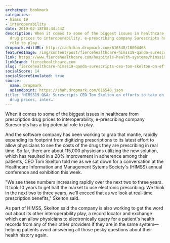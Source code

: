 ```yaml
---
archetype: bookmark
categories:
- himss 19
- interoperability
date: 2019-02-18T08:44:44Z
description: When it comes to some of the biggest issues in healthcare from prescription
  drug prices to interoperability, e-prescribing company Surescripts has a big potential
  role to play.
dropmark.editURL: http://radhikan.dropmark.com/616548/18004468
featuredImage: /img/content/post/fiercehealthcare-himss19-qanda-surescripts-ceo-tom-skelton-on-efforts-to-take-on-high-prescription-drug-prices-inter.JPG
link: https://www.fiercehealthcare.com/hospitals-health-systems/himss19-q-a-surescripts-ceo-tom-skelton-from-show-floor
linkBrand: fiercehealthcare.com
slug: fiercehealthcare-himss19-qanda-surescripts-ceo-tom-skelton-on-efforts-to-take-on-high-prescription-drug-prices-inter
socialScore: 14
socialScoreSimulated: true
source:
  name: Dropmark
  apiendpoint: https://shah.dropmark.com/616548.json
title: 'HIMSS19 Q&A: Surescripts CEO Tom Skelton on efforts to take on high prescription
  drug prices, inter…'
---
```

When it comes to some of the biggest issues in healthcare from prescription drug prices to interoperability, e-prescribing company Surescripts has a big potential role to play.
 
And the software company has been working to grab that mantle, rapidly expanding its footprint from digitizing prescriptions to its latest effort to allow physicians to see the costs of the drugs they are prescribing in real time. So far, there are about 115,000 physicians utilizing the new solution, which has resulted in a 20% improvement in adherence among their patients, CEO Tom Skelton told me as we sat down for a conversation at the Healthcare Information and Management Sytems Society's (HIMSS) annual conference and exhibition this week.
 
"We see these numbers increasing rapidly over the next two to three years. It took 10 years to get half the market to use electronic prescribing. We think in the next two to three years, we’ll exceed that as we look at real-time prescription benefits," Skelton said. 
 
As part of HIMSS, Skelton said the company is also working to get the word out about its other interoperability play, a record locator and exchange which can allow physicians to electronically query for a patient's health records from any of their other providers if they are in the same system—helping patients avoid answering all those pesky questions about their health history again.
